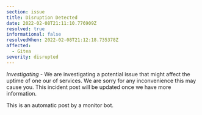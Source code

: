 ```yaml
---
section: issue
title: Disruption Detected
date: 2022-02-08T21:11:10.776909Z
resolved: true
informational: false
resolvedWhen: 2022-02-08T21:12:18.735378Z
affected:
  - Gitea
severity: disrupted
---
```

*Investigating* - We are investigating a potential issue that might affect the uptime of one our of services. We are sorry for any inconvenience this may cause you. This incident post will be updated once we have more information.

This is an automatic post by a monitor bot.
        
